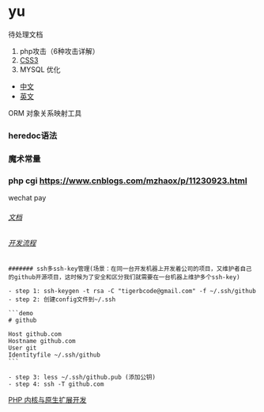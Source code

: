 # yu
待处理文档
1. php攻击（6种攻击详解）
2. [CSS3](https://www.w3school.com.cn/css3/css3_border.asp) 
3. MYSQL 优化
- [中文](https://www.docs4dev.com/docs/zh/mysql/5.7/reference/optimize-overview.html#%E4%BC%98%E5%8C%96%E6%A6%82%E8%BF%B0)
- [英文](https://dev.mysql.com/doc/refman/5.7/en/optimization-indexes.html)



ORM 对象关系映射工具
### heredoc语法
### 魔术常量
### php cgi https://www.cnblogs.com/mzhaox/p/11230923.html

wechat pay

###### [文档](https://pay.weixin.qq.com/wiki/doc/api/index.html)
###### [开发流程](https://pay.weixin.qq.com/wiki/doc/api/H5.php?chapter=15_4)

`````````
####### ssh多ssh-key管理(场景：在同一台开发机器上开发着公司的项目，又维护者自己的github开源项目，这时候为了安全和区分我们就需要在一台机器上维护多个ssh-key)

- step 1: ssh-keygen -t rsa -C "tigerbcode@gmail.com" -f ~/.ssh/github
- step 2: 创建config文件到~/.ssh

```demo
# github

Host github.com
Hostname github.com
User git
Identityfile ~/.ssh/github
```

- step 3: less ~/.ssh/github.pub (添加公钥)
- step 4: ssh -T github.com

`````````




[PHP 内核与原生扩展开发](https://learnku.com/docs/php-internals/php7)